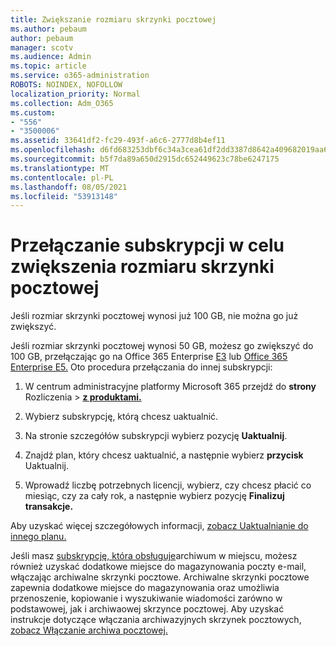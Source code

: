 ```yaml
---
title: Zwiększanie rozmiaru skrzynki pocztowej
ms.author: pebaum
author: pebaum
manager: scotv
ms.audience: Admin
ms.topic: article
ms.service: o365-administration
ROBOTS: NOINDEX, NOFOLLOW
localization_priority: Normal
ms.collection: Adm_O365
ms.custom:
- "556"
- "3500006"
ms.assetid: 33641df2-fc29-493f-a6c6-2777d8b4ef11
ms.openlocfilehash: d6fd683253dbf6c34a3cea61df2dd3387d8642a409682019aa62ef3b619e84aa
ms.sourcegitcommit: b5f7da89a650d2915dc652449623c78be6247175
ms.translationtype: MT
ms.contentlocale: pl-PL
ms.lasthandoff: 08/05/2021
ms.locfileid: "53913148"
---
```

# <a name="switch-subscriptions-to-increase-mailbox-size"></a>Przełączanie subskrypcji w celu zwiększenia rozmiaru skrzynki pocztowej

Jeśli rozmiar skrzynki pocztowej wynosi już 100 GB, nie można go już zwiększyć.
  
Jeśli rozmiar skrzynki pocztowej wynosi 50 GB, możesz go zwiększyć do 100 GB, przełączając go na Office 365 Enterprise [E3](https://products.office.com/business/office-365-enterprise-e3-business-software) lub [Office 365 Enterprise E5.](https://products.office.com/business/office-365-enterprise-e5-business-software) Oto procedura przełączania do innej subskrypcji:
  
1. W centrum administracyjne platformy Microsoft 365 przejdź do **strony** Rozliczenia \> **[z produktami.](https://go.microsoft.com/fwlink/p/?linkid=842054)**

2. Wybierz subskrypcję, którą chcesz uaktualnić.

3. Na stronie szczegółów subskrypcji wybierz pozycję **Uaktualnij**.

4. Znajdź plan, który chcesz uaktualnić, a następnie wybierz **przycisk** Uaktualnij.

5. Wprowadź liczbę potrzebnych licencji, wybierz, czy chcesz płacić co miesiąc, czy za cały rok, a następnie wybierz pozycję **Finalizuj transakcje.**

Aby uzyskać więcej szczegółowych informacji, [zobacz Uaktualnianie do innego planu.](https://docs.microsoft.com/microsoft-365/commerce/subscriptions/upgrade-to-different-plan)

Jeśli masz [subskrypcję, która obsługuje](https://docs.microsoft.com/office365/servicedescriptions/exchange-online-archiving-service-description/exchange-online-archiving-service-description)archiwum w miejscu, możesz również uzyskać dodatkowe miejsce do magazynowania poczty e-mail, włączając archiwalne skrzynki pocztowe. Archiwalne skrzynki pocztowe zapewnia dodatkowe miejsce do magazynowania oraz umożliwia przenoszenie, kopiowanie i wyszukiwanie wiadomości zarówno w podstawowej, jak i archiwaowej skrzynce pocztowej. Aby uzyskać instrukcje dotyczące włączania archiwazyjnych skrzynek pocztowych, [zobacz Włączanie archiwa pocztowej.](https://docs.microsoft.com/microsoft-365/compliance/enable-archive-mailboxes)